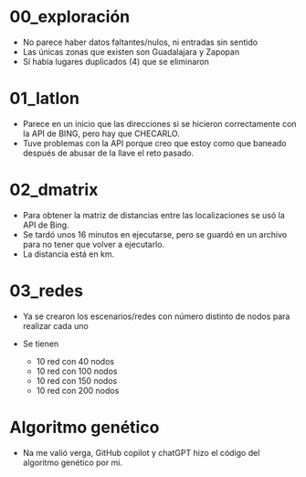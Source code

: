 # 00_exploración

- No parece haber datos faltantes/nulos, ni entradas sin sentido
- Las únicas zonas que existen son Guadalajara y Zapopan
- Sí había lugares duplicados (4) que se eliminaron


# 01_latlon
- Parece en un inicio que las direcciones si se hicieron correctamente con la API de BING, pero hay que CHECARLO.
- Tuve problemas con la API porque creo que estoy como que baneado después de abusar de la llave el reto pasado.

# 02_dmatrix
- Para obtener la matriz de distancias entre las localizaciones se usó la API de Bing.
- Se tardó unos 16 minutos en ejecutarse, pero se guardó en un archivo para no tener que volver a ejecutarlo.
- La distancia está en km.

# 03_redes
- Ya se crearon los escenarios/redes con número distinto de nodos para realizar cada uno
- Se tienen

    - 10 red con 40 nodos
    - 10 red con 100 nodos
    - 10 red con 150 nodos
    - 10 red con 200 nodos


# Algoritmo genético

- Na me valió verga, GitHub copilot y chatGPT hizo el código del algoritmo genético por mi.
    